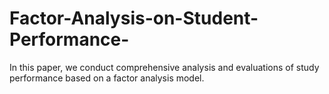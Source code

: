 # Factor-Analysis-on-Student-Performance-
In this paper, we conduct comprehensive analysis and evaluations of study performance based on a factor analysis model.
